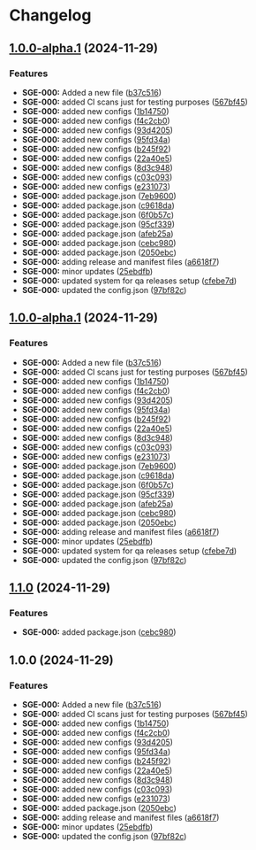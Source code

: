 # Changelog

## [1.0.0-alpha.1](https://github.com/jatinsinghalsg/releases-tester/compare/releases-tester-v1.0.0-alpha.0...releases-tester-v1.0.0-alpha.1) (2024-11-29)


### Features

* **SGE-000:** Added a new file ([b37c516](https://github.com/jatinsinghalsg/releases-tester/commit/b37c516c344598faa59c8065abd499fdd9577f26))
* **SGE-000:** added CI scans just for testing purposes ([567bf45](https://github.com/jatinsinghalsg/releases-tester/commit/567bf4581f6706f8a90f5c70e8e2ac675fed84e4))
* **SGE-000:** added new configs ([1b14750](https://github.com/jatinsinghalsg/releases-tester/commit/1b147507dad283b10b1bd403be78932b95651326))
* **SGE-000:** added new configs ([f4c2cb0](https://github.com/jatinsinghalsg/releases-tester/commit/f4c2cb0067eef3621ae3fbe92ccdd42f4084b442))
* **SGE-000:** added new configs ([93d4205](https://github.com/jatinsinghalsg/releases-tester/commit/93d420532b479a428782e3fbc16dd59ff6444bab))
* **SGE-000:** added new configs ([95fd34a](https://github.com/jatinsinghalsg/releases-tester/commit/95fd34a1aa3541e00a3049a79594ad2b44171c79))
* **SGE-000:** added new configs ([b245f92](https://github.com/jatinsinghalsg/releases-tester/commit/b245f9292e91b0253393bb0feaf6565009c29e4d))
* **SGE-000:** added new configs ([22a40e5](https://github.com/jatinsinghalsg/releases-tester/commit/22a40e500cabb37b835347558c66161c6d8c50fb))
* **SGE-000:** added new configs ([8d3c948](https://github.com/jatinsinghalsg/releases-tester/commit/8d3c9484635496d75e86925632c049416e6163e7))
* **SGE-000:** added new configs ([c03c093](https://github.com/jatinsinghalsg/releases-tester/commit/c03c093944a10de20254a8b0a30b5e1ee78b03f1))
* **SGE-000:** added new configs ([e231073](https://github.com/jatinsinghalsg/releases-tester/commit/e231073d47ce0256fab8bcbea2760eeeb899c969))
* **SGE-000:** added package.json ([7eb9600](https://github.com/jatinsinghalsg/releases-tester/commit/7eb9600aec92194b1d0d7f3cd6304a1ac6bbacca))
* **SGE-000:** added package.json ([c9618da](https://github.com/jatinsinghalsg/releases-tester/commit/c9618da83c7789ff63543308d5b39fbd86b7caed))
* **SGE-000:** added package.json ([6f0b57c](https://github.com/jatinsinghalsg/releases-tester/commit/6f0b57c2ecb716b6b40b104a0793a52c6503f45d))
* **SGE-000:** added package.json ([95cf339](https://github.com/jatinsinghalsg/releases-tester/commit/95cf3391f2d5c30e68c97bed664be927f1b62e70))
* **SGE-000:** added package.json ([afeb25a](https://github.com/jatinsinghalsg/releases-tester/commit/afeb25ac8377122f9ffaeaea3afa3b5bad859bd1))
* **SGE-000:** added package.json ([cebc980](https://github.com/jatinsinghalsg/releases-tester/commit/cebc980b9de45cc8d044e683b79dc7662e00abae))
* **SGE-000:** added package.json ([2050ebc](https://github.com/jatinsinghalsg/releases-tester/commit/2050ebc0fd66d7018a0f8e23723e6a0d775cf87e))
* **SGE-000:** adding release and manifest files ([a6618f7](https://github.com/jatinsinghalsg/releases-tester/commit/a6618f77723cc5620257f532362657deba476d08))
* **SGE-000:** minor updates ([25ebdfb](https://github.com/jatinsinghalsg/releases-tester/commit/25ebdfb2739fefe18e5f0a571e2fcb839f53387f))
* **SGE-000:** updated system for qa releases setup ([cfebe7d](https://github.com/jatinsinghalsg/releases-tester/commit/cfebe7d416ed9bd49ca62f321865e5f5071f379e))
* **SGE-000:** updated the config.json ([97bf82c](https://github.com/jatinsinghalsg/releases-tester/commit/97bf82c424e794e3cba387ff185ff9ce5951d521))

## [1.0.0-alpha.1](https://github.com/jatinsinghalsg/releases-tester/compare/releases-tester-v1.0.0-alpha.0...releases-tester-v1.0.0-alpha.1) (2024-11-29)


### Features

* **SGE-000:** Added a new file ([b37c516](https://github.com/jatinsinghalsg/releases-tester/commit/b37c516c344598faa59c8065abd499fdd9577f26))
* **SGE-000:** added CI scans just for testing purposes ([567bf45](https://github.com/jatinsinghalsg/releases-tester/commit/567bf4581f6706f8a90f5c70e8e2ac675fed84e4))
* **SGE-000:** added new configs ([1b14750](https://github.com/jatinsinghalsg/releases-tester/commit/1b147507dad283b10b1bd403be78932b95651326))
* **SGE-000:** added new configs ([f4c2cb0](https://github.com/jatinsinghalsg/releases-tester/commit/f4c2cb0067eef3621ae3fbe92ccdd42f4084b442))
* **SGE-000:** added new configs ([93d4205](https://github.com/jatinsinghalsg/releases-tester/commit/93d420532b479a428782e3fbc16dd59ff6444bab))
* **SGE-000:** added new configs ([95fd34a](https://github.com/jatinsinghalsg/releases-tester/commit/95fd34a1aa3541e00a3049a79594ad2b44171c79))
* **SGE-000:** added new configs ([b245f92](https://github.com/jatinsinghalsg/releases-tester/commit/b245f9292e91b0253393bb0feaf6565009c29e4d))
* **SGE-000:** added new configs ([22a40e5](https://github.com/jatinsinghalsg/releases-tester/commit/22a40e500cabb37b835347558c66161c6d8c50fb))
* **SGE-000:** added new configs ([8d3c948](https://github.com/jatinsinghalsg/releases-tester/commit/8d3c9484635496d75e86925632c049416e6163e7))
* **SGE-000:** added new configs ([c03c093](https://github.com/jatinsinghalsg/releases-tester/commit/c03c093944a10de20254a8b0a30b5e1ee78b03f1))
* **SGE-000:** added new configs ([e231073](https://github.com/jatinsinghalsg/releases-tester/commit/e231073d47ce0256fab8bcbea2760eeeb899c969))
* **SGE-000:** added package.json ([7eb9600](https://github.com/jatinsinghalsg/releases-tester/commit/7eb9600aec92194b1d0d7f3cd6304a1ac6bbacca))
* **SGE-000:** added package.json ([c9618da](https://github.com/jatinsinghalsg/releases-tester/commit/c9618da83c7789ff63543308d5b39fbd86b7caed))
* **SGE-000:** added package.json ([6f0b57c](https://github.com/jatinsinghalsg/releases-tester/commit/6f0b57c2ecb716b6b40b104a0793a52c6503f45d))
* **SGE-000:** added package.json ([95cf339](https://github.com/jatinsinghalsg/releases-tester/commit/95cf3391f2d5c30e68c97bed664be927f1b62e70))
* **SGE-000:** added package.json ([afeb25a](https://github.com/jatinsinghalsg/releases-tester/commit/afeb25ac8377122f9ffaeaea3afa3b5bad859bd1))
* **SGE-000:** added package.json ([cebc980](https://github.com/jatinsinghalsg/releases-tester/commit/cebc980b9de45cc8d044e683b79dc7662e00abae))
* **SGE-000:** added package.json ([2050ebc](https://github.com/jatinsinghalsg/releases-tester/commit/2050ebc0fd66d7018a0f8e23723e6a0d775cf87e))
* **SGE-000:** adding release and manifest files ([a6618f7](https://github.com/jatinsinghalsg/releases-tester/commit/a6618f77723cc5620257f532362657deba476d08))
* **SGE-000:** minor updates ([25ebdfb](https://github.com/jatinsinghalsg/releases-tester/commit/25ebdfb2739fefe18e5f0a571e2fcb839f53387f))
* **SGE-000:** updated system for qa releases setup ([cfebe7d](https://github.com/jatinsinghalsg/releases-tester/commit/cfebe7d416ed9bd49ca62f321865e5f5071f379e))
* **SGE-000:** updated the config.json ([97bf82c](https://github.com/jatinsinghalsg/releases-tester/commit/97bf82c424e794e3cba387ff185ff9ce5951d521))

## [1.1.0](https://github.com/jatinsinghalsg/releases-tester/compare/releases-tester-v1.0.0...releases-tester-v1.1.0) (2024-11-29)


### Features

* **SGE-000:** added package.json ([cebc980](https://github.com/jatinsinghalsg/releases-tester/commit/cebc980b9de45cc8d044e683b79dc7662e00abae))

## 1.0.0 (2024-11-29)


### Features

* **SGE-000:** Added a new file ([b37c516](https://github.com/jatinsinghalsg/releases-tester/commit/b37c516c344598faa59c8065abd499fdd9577f26))
* **SGE-000:** added CI scans just for testing purposes ([567bf45](https://github.com/jatinsinghalsg/releases-tester/commit/567bf4581f6706f8a90f5c70e8e2ac675fed84e4))
* **SGE-000:** added new configs ([1b14750](https://github.com/jatinsinghalsg/releases-tester/commit/1b147507dad283b10b1bd403be78932b95651326))
* **SGE-000:** added new configs ([f4c2cb0](https://github.com/jatinsinghalsg/releases-tester/commit/f4c2cb0067eef3621ae3fbe92ccdd42f4084b442))
* **SGE-000:** added new configs ([93d4205](https://github.com/jatinsinghalsg/releases-tester/commit/93d420532b479a428782e3fbc16dd59ff6444bab))
* **SGE-000:** added new configs ([95fd34a](https://github.com/jatinsinghalsg/releases-tester/commit/95fd34a1aa3541e00a3049a79594ad2b44171c79))
* **SGE-000:** added new configs ([b245f92](https://github.com/jatinsinghalsg/releases-tester/commit/b245f9292e91b0253393bb0feaf6565009c29e4d))
* **SGE-000:** added new configs ([22a40e5](https://github.com/jatinsinghalsg/releases-tester/commit/22a40e500cabb37b835347558c66161c6d8c50fb))
* **SGE-000:** added new configs ([8d3c948](https://github.com/jatinsinghalsg/releases-tester/commit/8d3c9484635496d75e86925632c049416e6163e7))
* **SGE-000:** added new configs ([c03c093](https://github.com/jatinsinghalsg/releases-tester/commit/c03c093944a10de20254a8b0a30b5e1ee78b03f1))
* **SGE-000:** added new configs ([e231073](https://github.com/jatinsinghalsg/releases-tester/commit/e231073d47ce0256fab8bcbea2760eeeb899c969))
* **SGE-000:** added package.json ([2050ebc](https://github.com/jatinsinghalsg/releases-tester/commit/2050ebc0fd66d7018a0f8e23723e6a0d775cf87e))
* **SGE-000:** adding release and manifest files ([a6618f7](https://github.com/jatinsinghalsg/releases-tester/commit/a6618f77723cc5620257f532362657deba476d08))
* **SGE-000:** minor updates ([25ebdfb](https://github.com/jatinsinghalsg/releases-tester/commit/25ebdfb2739fefe18e5f0a571e2fcb839f53387f))
* **SGE-000:** updated the config.json ([97bf82c](https://github.com/jatinsinghalsg/releases-tester/commit/97bf82c424e794e3cba387ff185ff9ce5951d521))
